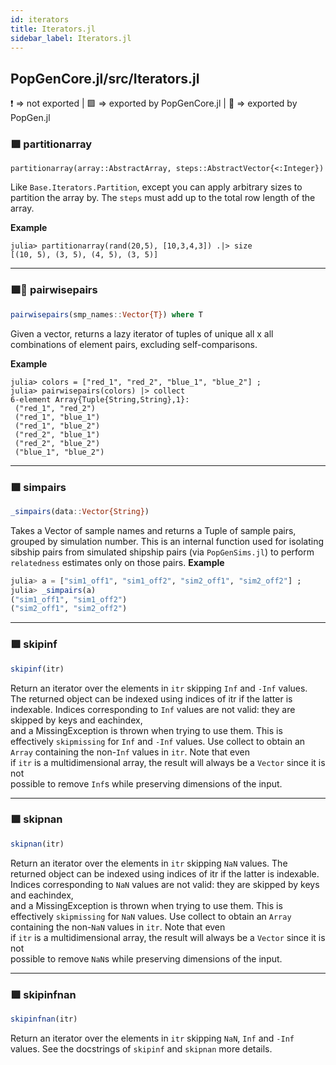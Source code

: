 ```yaml
---
id: iterators
title: Iterators.jl
sidebar_label: Iterators.jl
---
```

## PopGenCore.jl/src/Iterators.jl
❗ => not exported | 
🟪 => exported by PopGenCore.jl | 
🔵 => exported by PopGen.jl

### 🟪 partitionarray
```juia
partitionarray(array::AbstractArray, steps::AbstractVector{<:Integer})
```
Like `Base.Iterators.Partition`, except you can apply arbitrary sizes to
partition the array by. The `steps` must add up to the total row length
of the array.

**Example**
```
julia> partitionarray(rand(20,5), [10,3,4,3]) .|> size
[(10, 5), (3, 5), (4, 5), (3, 5)]
```

----
### 🟪🔵 pairwisepairs
```julia
pairwisepairs(smp_names::Vector{T}) where T
```
Given a vector, returns a lazy iterator of tuples of unique all x 
all combinations of element pairs, excluding self-comparisons.

**Example**
```
julia> colors = ["red_1", "red_2", "blue_1", "blue_2"] ;
julia> pairwisepairs(colors) |> collect
6-element Array{Tuple{String,String},1}:
 ("red_1", "red_2")
 ("red_1", "blue_1")
 ("red_1", "blue_2")
 ("red_2", "blue_1")
 ("red_2", "blue_2")
 ("blue_1", "blue_2")
```

----
### 🟪 simpairs
```julia
_simpairs(data::Vector{String})
```
Takes a Vector of sample names and returns a Tuple of sample pairs, grouped by simulation
number. This is an internal function used for isolating sibship pairs from simulated shipship
pairs (via `PopGenSims.jl`) to perform `relatedness` estimates only on those pairs.
**Example**
```julia
julia> a = ["sim1_off1", "sim1_off2", "sim2_off1", "sim2_off2"] ;
julia> _simpairs(a)
("sim1_off1", "sim1_off2")
("sim2_off1", "sim2_off2")
```

----
### 🟪 skipinf
```julia
skipinf(itr)
```
Return an iterator over the elements in `itr` skipping `Inf` and `-Inf` values. The returned
object can be indexed using indices of itr if the latter is indexable. Indices
corresponding to `Inf` values are not valid: they are skipped by keys and eachindex,   
and a MissingException is thrown when trying to use them. This is effectively `skipmissing`
for `Inf` and `-Inf` values.
Use collect to obtain an `Array` containing the non-`Inf` values in `itr`. Note that even  
if `itr` is a multidimensional array, the result will always be a `Vector` since it is not   
possible to remove `Inf`s while preserving dimensions of the input.

----
### 🟪 skipnan
```julia
skipnan(itr)
```
Return an iterator over the elements in `itr` skipping `NaN` values. The returned
object can be indexed using indices of itr if the latter is indexable. Indices
corresponding to `NaN` values are not valid: they are skipped by keys and eachindex,   
and a MissingException is thrown when trying to use them. This is effectively `skipmissing`
for `NaN` values.
Use collect to obtain an `Array` containing the non-`NaN` values in `itr`. Note that even  
if `itr` is a multidimensional array, the result will always be a `Vector` since it is not   
possible to remove `NaN`s while preserving dimensions of the input.

----
### 🟪 skipinfnan
```julia
skipinfnan(itr)
```
Return an iterator over the elements in `itr` skipping `NaN`, `Inf` and `-Inf` values.
See the docstrings of `skipinf` and `skipnan` more details.
